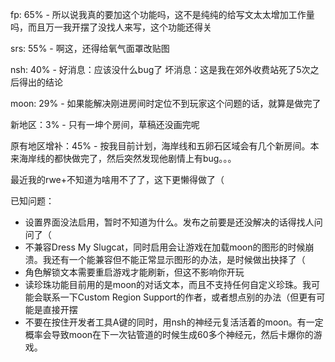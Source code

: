   fp: 65% - 所以说我真的要加这个功能吗，这不是纯纯的给写文太太增加工作量吗，而且万一我开摆了没找人来写，这个功能还得关

 srs: 55% - 啊这，还得给氧气面罩改贴图

 nsh: 40% - 好消息：应该没什么bug了 坏消息：这是我在郊外收费站死了5次之后得出的结论

moon: 29% - 如果能解决刚进房间时定位不到玩家这个问题的话，就算是做完了

新地区：3% - 只有一坤个房间，草稿还没画完呢

原有地区增补：45% - 按我目前计划，海岸线和五卵石区域会有几个新房间。本来海岸线的都快做完了，然后突然发现他剧情上有bug。。。

最近我的rwe+不知道为啥用不了了，这下更懒得做了（





已知问题：
- 设置界面没法启用，暂时不知道为什么。发布之前要是还没解决的话得找人问问了（
- 不兼容Dress My Slugcat，同时启用会让游戏在加载moon的图形的时候崩溃。我还有一个能兼容但不能正常显示图形的办法，是时候做出抉择了（
- 角色解锁文本需要重启游戏才能刷新，但这不影响你开玩
- 读珍珠功能目前用的是moon的对话文本，而且不支持任何自定义珍珠。我可能会联系一下Custom Region Support的作者，或者想点别的办法（但更有可能是直接开摆
- 不要在按住开发者工具A键的同时，用nsh的神经元复活活着的moon。有一定概率会导致moon在下一次钻管道的时候生成60多个神经元，然后卡爆你的游戏。



